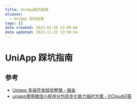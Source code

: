 ```yaml
---
title: UniApp踩坑指南
aliases:
  - UniApp 踩坑指南
tags: []
date created: 2023-01-30 12:09:06
date updated: 2023-11-25 13:50:54
---
```


# UniApp 踩坑指南

## 参考

- [Uniapp 多端开发经验整理 - 掘金](https://juejin.cn/post/7138221718518595621)
- [uniapp使用微信小程序分包异步化能力临时方案 - DCloud问答](https://ask.dcloud.net.cn/article/39622)
